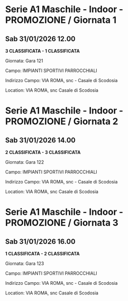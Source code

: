 

# Serie A1 Maschile - Indoor  - PROMOZIONE / Giornata 1

## Sab 31/01/2026 12.00

<strong>3 CLASSIFICATA - 1 CLASSIFICATA</strong>

Giornata: Gara 121

Campo: IMPIANTI SPORTIVI PARROCCHIALI 

Indirizzo Campo:  VIA ROMA, snc - Casale di Scodosia

Location:  VIA ROMA, snc Casale di Scodosia



# Serie A1 Maschile - Indoor  - PROMOZIONE / Giornata 2

## Sab 31/01/2026 14.00

<strong>2 CLASSIFICATA - 3 CLASSIFICATA</strong>

Giornata: Gara 122

Campo: IMPIANTI SPORTIVI PARROCCHIALI 

Indirizzo Campo:  VIA ROMA, snc - Casale di Scodosia

Location:  VIA ROMA, snc Casale di Scodosia



# Serie A1 Maschile - Indoor  - PROMOZIONE / Giornata 3

## Sab 31/01/2026 16.00

<strong>1 CLASSIFICATA - 2 CLASSIFICATA</strong>

Giornata: Gara 123

Campo: IMPIANTI SPORTIVI PARROCCHIALI 

Indirizzo Campo:  VIA ROMA, snc - Casale di Scodosia

Location:  VIA ROMA, snc Casale di Scodosia

